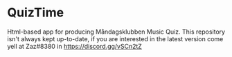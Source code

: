 # QuizTime
Html-based app for producing Måndagsklubben Music Quiz. This repository isn't always kept up-to-date, if you are interested in the latest version come yell at Zaz#8380 in https://discord.gg/vSCn2tZ
